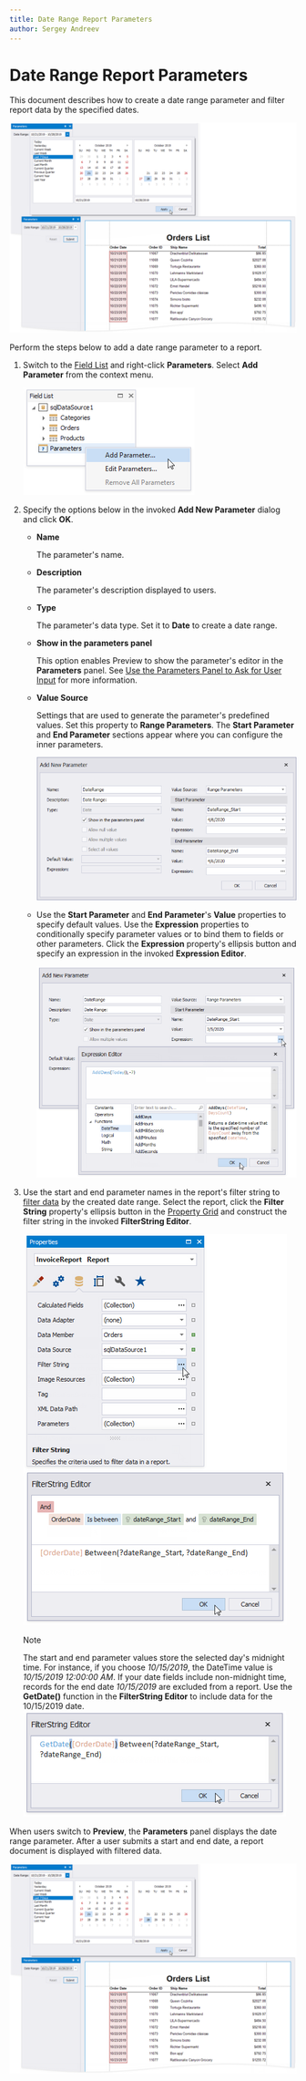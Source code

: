```yaml
---
title: Date Range Report Parameters
author: Sergey Andreev
---
```

# Date Range Report Parameters

This document describes how to create a date range parameter and filter report data by the specified dates.

![A date range parameter's editor in Preview](../../../../../images/eurd-win-date-ranges-parameters-panel.png)

Perform the steps below to add a date range parameter to a report.

1. Switch to the [Field List](../../report-designer-tools/ui-panels/field-list.md) and right-click **Parameters**. Select **Add Parameter** from the context menu.

    ![Add Parameter](../../../../../images/eurd-win-date-ranges-add-param.png)

1. Specify the options below in the invoked **Add New Parameter** dialog and click **OK**.

    - **Name**

        The parameter's name.
        
    - **Description**

        The parameter's description displayed to users.

    - **Type**

        The parameter's data type. Set it to **Date** to create a date range.

    - **Show in the parameters panel**

        This option enables Preview to show the parameter's editor in the **Parameters** panel. See [Use the Parameters Panel to Ask for User Input](create-a-report-parameter.md#use-the-parameters-panel-to-ask-for-user-input) for more information.

    - **Value Source**
    
        Settings that are used to generate the parameter's predefined values. Set this property to **Range Parameters**. The **Start Parameter** and **End Parameter** sections appear where you can configure the inner parameters.

        ![Add Parameter Dialog](../../../../../images/eurd-win-date-ranges-add-param-dialog.png)

    - Use the **Start Parameter** and **End Parameter**'s **Value** properties to specify default values. Use the **Expression** properties to conditionally specify parameter values or to bind them to fields or other parameters. Click the **Expression** property's ellipsis button and specify an expression in the invoked **Expression Editor**.

        ![value-expression](../../../../../images/eurd-win-date-ranges-value-expression.png)

1. Use the start and end parameter names in the report's filter string to [filter data](../filter-data/filter-data-at-the-report-level.md) by the created date range. Select the report, click the **Filter String** property's ellipsis button in the [Property Grid](../../report-designer-tools/ui-panels/property-grid-tabbed-view.md) and construct the filter string in the invoked **FilterString Editor**.

    ![Filter String](../../../../../images/eurd-win-date-ranges-filterstring.png)

    > [!NOTE]
    > The start and end parameter values store the selected day's midnight time. For instance, if you choose _10/15/2019_, the DateTime value is _10/15/2019 12:00:00 AM_. If your date fields include non-midnight time, records for the end date _10/15/2019_ are excluded from a report. Use the **GetDate()** function in the **FilterString Editor** to include data for the 10/15/2019 date.  
    > ![Filter String - GetDate](../../../../../images/eurd-win-date-ranges-filterstring-getdate.png)

When users switch to **Preview**, the **Parameters** panel displays the date range parameter. After a user submits a start and end date, a report document is displayed with filtered data.

![A date range parameter's editor in Preview](../../../../../images/eurd-win-date-ranges-parameters-panel.png)
